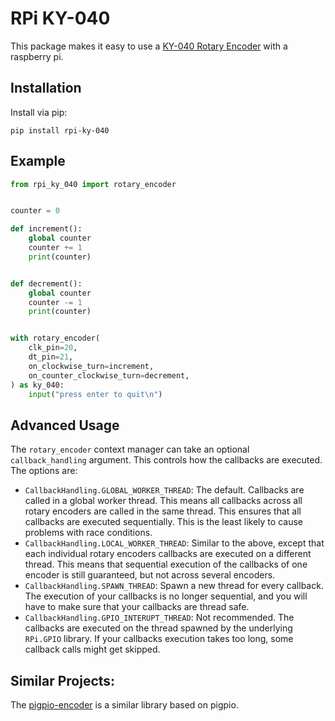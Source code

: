 # RPi KY-040

This package makes it easy to use a [KY-040 Rotary Encoder](https://www.rcscomponents.kiev.ua/datasheets/ky-040-datasheet.pdf) with a raspberry pi.

## Installation

Install via pip:
```
pip install rpi-ky-040
```

## Example

```python
from rpi_ky_040 import rotary_encoder


counter = 0

def increment():
    global counter
    counter += 1
    print(counter)


def decrement():
    global counter
    counter -= 1
    print(counter)


with rotary_encoder(
    clk_pin=20,
    dt_pin=21,
    on_clockwise_turn=increment,
    on_counter_clockwise_turn=decrement,
) as ky_040:
    input("press enter to quit\n")
```


## Advanced Usage

The `rotary_encoder` context manager can take an optional `callback_handling` argument. This controls how the callbacks are executed. The options are:

- `CallbackHandling.GLOBAL_WORKER_THREAD`: The default. Callbacks are called in a global worker thread. This means all callbacks across all rotary encoders are called in the same thread. This ensures that all callbacks are executed sequentially. This is the least likely to cause problems with race conditions.
- `CallbackHandling.LOCAL_WORKER_THREAD`: Similar to the above, except that each individual rotary encoders callbacks are executed on a different thread. This means that sequential execution of the callbacks of one encoder is still guaranteed, but not across several encoders.
- `CallbackHandling.SPAWN_THREAD`: Spawn a new thread for every callback. The execution of your callbacks is no longer sequential, and you will have to make sure that your callbacks are thread safe.
- `CallbackHandling.GPIO_INTERUPT_THREAD`:  Not recommended. The callbacks are executed on the thread spawned by the underlying `RPi.GPIO` library. If your callbacks execution takes too long, some callback calls might get skipped.


## Similar Projects:

The [pigpio-encoder](https://pypi.org/project/pigpio-encoder/) is a similar library based on pigpio.
